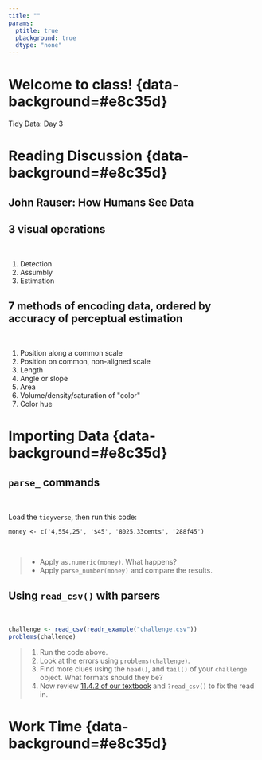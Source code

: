 ```yaml
---
title: ""
params:
  ptitle: true
  pbackground: true
  dtype: "none"
---
```


# Welcome to class! {data-background=#e8c35d}

Tidy Data: Day 3




# Reading Discussion {data-background=#e8c35d}

## John Rauser: How Humans See Data

## 3 visual operations

<br>

1. Detection
2. Assumbly
3. Estimation

## 7 methods of encoding data, ordered by accuracy of perceptual estimation

<br>

1. Position along a common scale
2. Position on common, non-aligned scale
3. Length
4. Angle or slope
5. Area
6. Volume/density/saturation of "color"
7. Color hue







<!----------------------------

# Vectors {data-background=#e8c35d}

## Vectors vs. Lists

<p style="text-align: left;">
A vector is a sequence of data elements of the same basic type. This is called "atomic" in R.
A list is a sequence of data elements of any type. 

The chief difference between atomic vectors and lists is that atomic vectors are homogeneous, while lists can be heterogeneous. One of the elements within a list can be another list, so they are recursive.

On a related note, there is NULL. NULL is often used to represent the absence of a vector (as opposed to NA which is used to represent the absence of a value in a vector). NULL typically behaves like a vector of length 0. 
</p>

## Checking Truths
Checking the type of data:

|                  | lgl | int | dbl | chr | list |
|------------------|-----|-----|-----|-----|------|
| `is_logical()`   |  x  |     |     |     |      |
| `is_integer()`   |     |  x  |     |     |      |
| `is_double()`    |     |     |  x  |     |      |
| `is_numeric()`   |     |  x  |  x  |     |      |
| `is_character()` |     |     |     |  x  |      |
| `is_atomic()`    |  x  |  x  |  x  |  x  |      |
| `is_list()`      |     |     |     |     |  x   |
| `is_vector()`    |  x  |  x  |  x  |  x  |  x   |


## Scalars and recycling rules

Write out this line of code and then map the full process to get to the output

**Input**

`1:10 + 1:2`

**Output**

`#>  [1]  2  4  4  6  6  8  8 10 10 12`

## Accessing elements of a list

- There is an important variation of [ called [[. [[ only ever extracts a single element, and always drops names. It's a good idea to use it whenever you want to make it clear that you're extracting a single item, as in a for loop. The distinction between [ and [[ is most important for lists, as we'll see shortly.


## Lists

While understanding and using functions is probably more important. Understanding how lists work and the power of lists is a very important key to becoming a master R programmer.  

> - [Lists and condiments](http://r4ds.had.co.nz/vectors.html)

```
a <- list(a = 1:3, b = "a string", c = pi, d = list(-1, list(-5, "fish")))

```

**Compare:**

`a[[c(4,2,2)]]`

to

`a[c(4,2,2)]`

Describe what is happening in each one.

## Is a data.frame a list?

Data frames are lists as well, but they have a few restrictions:

> - you can't use the same name for two different variables
> - all elements of a data frame are vectors
> - all elements of a data frame have an equal length.

Due to these restrictions and the resulting two-dimensional structure, data frames can mimick some of the behaviour of matrices: You can select rows and do operations on rows. You can't do that with lists, as a row is undefined there.
-------------------------------------->

<!-- Show video of why is a raven like a writing desk? -->

<!------------------------------------------
## Trouble with tibbles


Tibbles, not to be confused with tribbles
https://www.youtube.com/watch?v=dwG6MO92xtI



## data.frame and tbl (1)

**What is the difference between tibbles and data frames?**

* Never coerces inputs (i.e. strings stay as strings!).
* Never adds row.names.
* Never munges column names.
* Only recycles length 1 inputs.
* Evaluates its arguments lazily and in order.
* Adds tbl_df class to output.
* Automatically adds column names.

## data.frame and tbl (2)

**What is the difference between tibbles and data frames?**

* When printed, the tibble reports the class of each variable. data.frame objects do not.
* When printing a tibble to screen, only the first ten rows are displayed. The number of columns printed depends on the window size.

## Trouble with factors

Hypothesize what you think will happen for each line of code before running it


```r
(f<-factor(5:10))
levels(f)[f]
levels(f)[[f]]
levels(f)[[3]]

as.numeric(f) # not what you'd expect
parse_number(f)

# what you typically meant and want:
as.numeric(as.character(f))
parse_number(as.character(f))

# the same, considerably more efficient (for long factors):
as.numeric(levels(f))[f]
```

-------------------------------->

# Importing Data {data-background=#e8c35d}


<!-----------

## Data formats

> - Consider these tidyverse packages for other data types
>   - **haven** reads SPSS, Stata, and SAS files
>   - **readxl** reads both .xls and .xlsx files
> - Non-tidyverse packages
>   - **foreign** reads .dbf files
>   - **DBI** and **obdc** (or other packages for backends) can work together to query databases
>     - Go to [db.rstudio.com](https://db.rstudio.com/getting-started/connect-to-database)


## Data Import (task 5)

* What is the difference between `read.csv()` and `read_csv()`?
* Read [this link (5.3.1)](https://csgillespie.github.io/efficientR/5-3-importing-data.html) and take some time to make a note in your task 5 `README.md` in your repository about the benefits.
* Push your updated `README.md` for me to read in class.
* [Good Image](https://csgillespie.github.io/efficientR/_main_files/figure-html/readr-vs-base-1.png)

------------------->



## `parse_` commands

<br>

Load the `tidyverse`, then run this code:

```
money <- c('4,554,25', '$45', '8025.33cents', '288f45')
```

<br>

>- Apply `as.numeric(money)`. What happens?
>- Apply `parse_number(money)` and compare the results.



## Using `read_csv()` with parsers

<br>


```r
challenge <- read_csv(readr_example("challenge.csv"))
problems(challenge)
```

> 1. Run the code above.
> 2. Look at the errors using `problems(challenge)`.
> 3. Find more clues using the `head()`, and `tail()` of your `challenge` object.  What formats should they be?
> 4. Now review [11.4.2 of our textbook](http://r4ds.had.co.nz/data-import.html#problems) and `?read_csv()` to fix the read in.



# Work Time {data-background=#e8c35d}

